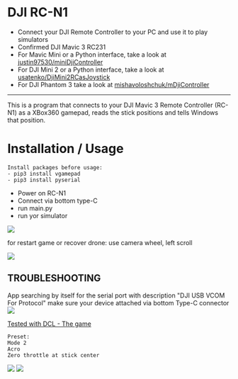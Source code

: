 DJI RC-N1
===============
 - Connect your DJI Remote Controller to your PC and use it to play simulators
 - Confirmed DJI Mavic 3 RC231
 - For Mavic Mini or a Python interface, take a look at [justin97530/miniDjiController](https://github.com/justin97530/miniDjiController)
 - For DJI Mini 2 or a Python interface, take a look at [usatenko/DjiMini2RCasJoystick](https://github.com/usatenko/DjiMini2RCasJoystick)
 - For DJI Phantom 3 take a look at [mishavoloshchuk/mDjiController](https://github.com/mishavoloshchuk/mDjiController)
-----------------------------------------------------------------------------


This is a program that connects to your DJI Mavic 3 Remote Controller (RC-N1) as a XBox360 gamepad,
reads the stick positions and tells Windows that position.

# Installation / Usage
	Install packages before usage:
	- pip3 install vgamepad
	- pip3 install pyserial

- Power on RC-N1
- Connect via bottom type-C
- run main.py
- run yor simulator

![](C:\Git_repos\Dji\DJI_RC-N1_SIMULATOR_FLY_DCL\connect_ok.png)

for restart game or recover drone: use camera wheel, left scroll

![](C:\Git_repos\Dji\DJI_RC-N1_SIMULATOR_FLY_DCL\control.png)

TROUBLESHOOTING
---------------
App searching by itself for the serial port with description "DJI USB VCOM For Protocol"
make sure your device attached via bottom Type-C connector
![](C:\Git_repos\Dji\DJI_RC-N1_SIMULATOR_FLY_DCL\connect.png)

[Tested with DCL - The game](https://store.steampowered.com/app/964570/DCL__The_Game/) 

    Preset:
    Mode 2
    Acro
    Zero throttle at stick center


![](C:\Git_repos\Dji\DJI_RC-N1_SIMULATOR_FLY_DCL\preset1.png)
![](C:\Git_repos\Dji\DJI_RC-N1_SIMULATOR_FLY_DCL\preset2.png)